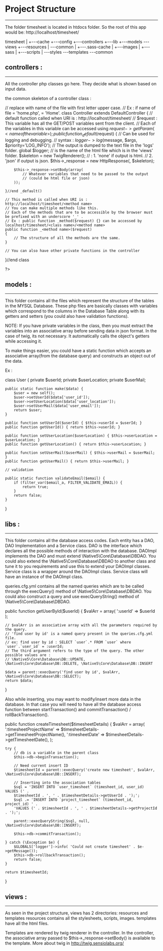 # Project Structure
-----------------------------

The folder timesheet is located in htdocs folder. So the root of this app would be: http://localhost/timesheet/

timesheet
|
+---cache
+---config
+---controllers
+---lib
+---models
\---views
    +---resources
    |   \---common
    |       +---.sass-cache
    |       +---images
    |       +---sass
    |       +---scripts
    |       \---styles
    \---templates
        \---common


## controllers : 
-----------------------------
All the controller php classes go here. They decide what is shown based on input data.

the common skeleton of a controller class : 

// replace <class name> with name of the file with first letter upper case. 
// Ex : if name of file = 'home.php', <class name> = 'Home'.
class <class name>Controller extends DefaultController 
{
	// default function called when URI is : http://localhost/timesheet/<class name>
	// $request : This variable has all the GET/POST variables sent from the client.
	// Each of the variables in this variable can be accessed using $request->getParam(<name of the variable>);
    public function _default($request) 
    {
		// Can be used for logging and debugging. 
		// syntax : $logger->log($message, $args, $priority='LOG_INFO');
		// The output is dumped to the text file in the 'logs' folder.
        global $logger; 
		//<html file> is the name of the html file which is in the 'views' folder.
        $skeleton =  new TwigRenderer(<html file>);
		//<response method> : 1. 'none' if output is html.
		//					  2. 'json' if output is json.
        $this->_response = new HttpResponse(<response method>, $skeleton);
        
        $this->_response->setBody(array(
            // Whatever variables that need to be passed to the output
			// (could be html file or json)
        ));

    }//end _default()
	
	// This method is called when URI is : http://localhost/timesheet/<method name>
	// You can make multiple methods like this.
	// Each of the methods that are to be accessible by the browser must be prefixed with an underscore '_' .
	// Ex : public function _method($request) {} can be accessed by localhost/timesheet/<class name>/<method name>
	public function _<method name>($request)
    {        
        // The structure of all the methods are the same.
    }
	
	// You can also have other private functions in the controller

}//end class

?>

## models : 
-----------------------------

This folder contains all the files which represent the structure of the tables in the MYSQL Database. 
These php files are basically classes with variables which correspond to the columns in the Database Table along with its getters and setters 
(you could also have validation functions).

NOTE: If you have private variables in the class, then you must extract the variables into an associative array before sending data in json format. 
In the case of twig, its not necessary. It automatically calls the object's getters while accessing it.

To make things easier, you could have a static function which accepts an associative array(from the database query) and constructs an object out of the data.

Ex : 

class User {
	private $userId;
	private $userLocation;
	private $userMail;
	
	public static function make($data) {
		$user = new self();
		$user->setUserId($data['user_id']);
		$user->setUserLocation($data['user_location']);
		$user->setUserMail($data['user_email']);
		return $user;
	}
	
	public function setUserId($userId) { $this->userId = $userId; }
	public function getUserId() { return $this->userId; }
	
	public function setUserLocation($userLocation) { $this->userLocation = $userLocation; }
	public function getUserLocation() { return $this->userLocation; }
	
	public function setUserMail($userMail) { $this->userMail = $userMail; }
	public function getUserMail() { return $this->userMail; }
	
	// validation
	
	public static function validateEmail($email) {
		if (filter_var($email_a, FILTER_VALIDATE_EMAIL)) {
			return true;
		}
		return false;
	}
	
}

## libs : 
-----------------------------

This folder contains all the database access codes. 
Each entity has a DAO, DAO Implementation and a Service class.
DAO is the interface which declares all the possible methods of interaction with the database.
DAOImpl implements the DAO and must extend \Native5\Core\Database\DBDAO.
You could also extend the \Native5\Core\Database\DBDAO to another class and tune it to you requirements and use this to extend your DAOImpl classes.
Service class is a wrapper around the DAOImpl class. Service class will have an instance of the DAOImpl class.

queries.cfg.yml contains all the named queries which are to be called through the execQuery() method of \Native5\Core\Database\DBDAO.
You could also construct a query and use execQueryString() method of \Native5\Core\Database\DBDAO.

public function getUserById($userId) {
	$valArr = array(
		':userId' => $userId
	);
	
	// $valArr is an associative array with all the parameters required by the query. 
	// 'find user by id' is a named query present in the queries.cfg.yml file. 
	// ex: find user by id : SELECT `user`.* FROM `user` where `user`.`user_id` = :userId;
	// The third argument refers to the type of the query. The other possible values are : 
	// \Native5\Core\Database\DB::UPDATE, \Native5\Core\Database\DB::DELETE, \Native5\Core\Database\DB::INSERT
	
	$data = parent::execQuery('find user by id', $valArr, \Native5\Core\Database\DB::SELECT);
	return $data;
} 

Also while inserting, you may want to modify/insert more data in the database. In that case you will need to have all the database access function between
startTransaction() and commitTransaction() / rollBackTransaction().

public function createTimesheet($timesheetDetails) {
	$valArr = array(
		':timesheetProjectName' => $timesheetDetails->getTimesheetProjectName(),
		':timesheetDate' => $timesheetDetails->getTimesheetDate(),
	);
	
	try {
		// db is a variable in the parent class
		$this->db->beginTransaction();
		
		// Need current insert ID
		$timesheetId = parent::execQuery('create new timesheet', $valArr, \Native5\Core\Database\DB::INSERT); 
		
		// Inserting into the association tables
		$sql = 'INSERT INTO `user_timesheet` (timesheet_id, user_id) VALUES (' . 
		$timesheetId . ', ' . $timesheetDetails->getUserId . ');';
		$sql .= 'INSERT INTO `project_timesheet` (timesheet_id, project_id) ' .
		'VALUES (' . $timesheetId . ', ' . $timesheetDetails->getProjectId . ');';
		
		parent::execQueryString($sql, null, \Native5\Core\Database\DB::INSERT);
		
		$this->db->commitTransaction();
		
	} catch (\Exception $e) {
		$GLOBALS['logger']->info( 'Could not create timesheet' . $e->getMessage());
		$this->db->rollbackTransaction();
		return false;
	} 
	
	return $timesheetId;
}

## views : 
-----------------------------

As seen in the project structure, views has 2 directories: resources and templates
resources contains all the stylesheets, scripts, images.
templates have all the html files.

Templates are rendered by twig renderer in the controller. 
In the controller, the associative array passed to $this->_response->setBody() is available to the template.
More about twig in http://twig.sensiolabs.org/